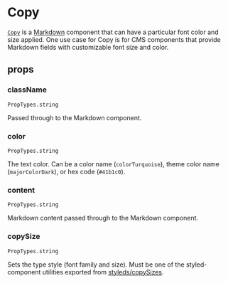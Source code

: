 # Copy

[`Copy`](/src/components/Copy/index.js) is a [Markdown](/docs/components/Markdown.md) component that can have a particular font color and size applied. One use case for Copy is for CMS components that provide Markdown fields with customizable font size and color.

## props

### className
```
PropTypes.string
```
Passed through to the Markdown component.

### color
```
PropTypes.string
```
The text color. Can be a color name (`colorTurquoise`), theme color name (`majorColorDark`), or hex code (`#41b1c0`).

### content
```
PropTypes.string
```
Markdown content passed through to the Markdown component.

### copySize
```
PropTypes.string
```
Sets the type style (font family and size). Must be one of the styled-component utilities exported from [styleds/copySizes](/src/styleds/copySizes.js).
